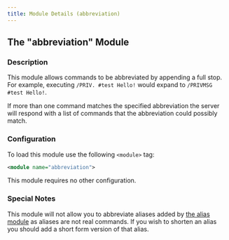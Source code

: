 ```yaml
---
title: Module Details (abbreviation)
---
```


## The "abbreviation" Module

### Description

This module allows commands to be abbreviated by appending a full stop. For example, executing `/PRIV. #test Hello!` would expand to `/PRIVMSG #test Hello!`.

If more than one command matches the specified abbreviation the server will respond with a list of commands that the abbreviation could possibly match.

### Configuration

To load this module use the following `<module>` tag:

```xml
<module name="abbreviation">
```

This module requires no other configuration.

### Special Notes

This module will not allow you to abbreviate aliases added by [the alias module](/3/modules/alias) as aliases are not real commands. If you wish to shorten an alias you should add a short form version of that alias.
